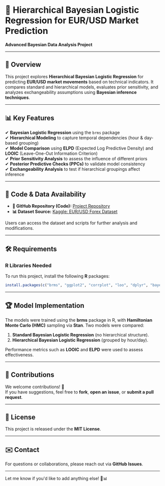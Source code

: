 # 📌 Hierarchical Bayesian Logistic Regression for EUR/USD Market Prediction
**Advanced Bayesian Data Analysis Project**

---

## 📖 Overview
This project explores **Hierarchical Bayesian Logistic Regression** for predicting **EUR/USD market movements** based on technical indicators. It compares standard and hierarchical models, evaluates prior sensitivity, and analyzes exchangeability assumptions using **Bayesian inference techniques**.

---

## 📊 Key Features
✔ **Bayesian Logistic Regression** using the `brms` package  
✔ **Hierarchical Modeling** to capture temporal dependencies (hour & day-based grouping)  
✔ **Model Comparison** using **ELPD** (Expected Log Predictive Density) and **LOOIC** (Leave-One-Out Information Criterion)  
✔ **Prior Sensitivity Analysis** to assess the influence of different priors  
✔ **Posterior Predictive Checks (PPCs)** to validate model consistency  
✔ **Exchangeability Analysis** to test if hierarchical groupings affect inference  

---

## 📎 Code & Data Availability
- **📂 GitHub Repository (Code):** [Project Repository](https://github.com/apumrk/abda-project)
- **📊 Dataset Source:** [Kaggle: EUR/USD Forex Dataset](https://www.kaggle.com/datasets/rsalaschile/forex-eurusd-dataset)

Users can access the dataset and scripts for further analysis and modifications.

---

## 🛠 Requirements
### **R Libraries Needed**
To run this project, install the following **R** packages:
```r
install.packages(c("brms", "ggplot2", "corrplot", "loo", "dplyr", "bayesplot" , "tidyr", "tidyverse", "gridExtra"))
```
---

## 🏆 Model Implementation
The models were trained using the **brms** package in R, with **Hamiltonian Monte Carlo (HMC)** sampling via **Stan**. Two models were compared:

1. **Standard Bayesian Logistic Regression** (no hierarchical structure).
2. **Hierarchical Bayesian Logistic Regression** (grouped by hour/day).

Performance metrics such as **LOOIC** and **ELPD** were used to assess effectiveness.

---

## 📢 Contributions
We welcome contributions! 🎉  
If you have suggestions, feel free to **fork**, **open an issue**, or **submit a pull request**.

---

## 📜 License
This project is released under the **MIT License**.

---

## ✉️ Contact
For questions or collaborations, please reach out via **GitHub Issues**.

---

Let me know if you'd like to add anything else! 🚀📊
